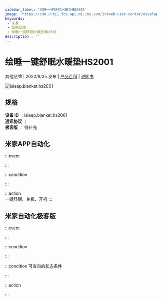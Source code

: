```yaml
---
sidebar_label: '绘睡一键舒眠水暖垫HS2001'
image: 'https://cdn.cnbj1.fds.api.mi-img.com/iotweb-user-center/developer_1679047768321PasE0k5Z.png?GalaxyAccessKeyId=AKVGLQWBOVIRQ3XLEW&Expires=9223372036854775807&Signature=Qv/8TwDsnOZn/w12RJMbOjeMfYE='
keywords: 
 - 米家
 - 其他品牌
 - 绘睡一键舒眠水暖垫HS2001
description : ''
---
```

# 绘睡一键舒眠水暖垫HS2001

其他品牌 | 2020/9/25 发布 | [产品百科](https://home.mi.com/webapp/content/baike/product/index.html?model=isleep.blanket.hs2001/) | [说明书](https://home.mi.com/views/introduction.html?model=isleep.blanket.hs2001&region=cn)

![isleep.blanket.hs2001](https://cdn.cnbj1.fds.api.mi-img.com/iotweb-user-center/developer_1679047768321PasE0k5Z.png?GalaxyAccessKeyId=AKVGLQWBOVIRQ3XLEW&Expires=9223372036854775807&Signature=Qv/8TwDsnOZn/w12RJMbOjeMfYE=)

## 规格  
> 
**设备 ID** ：isleep.blanket.hs2001  
**通讯协议** ：  
**极客版**  ： 待补充 


## 米家APP自动化  

:::event  

:::

:::condition  

:::

:::action   
一键舒眠、关机、开机
:::

## 米家自动化极客版  

:::event  

:::

:::condition  

:::

:::condition 可查询的状态条件  

:::

:::action  

:::

        
